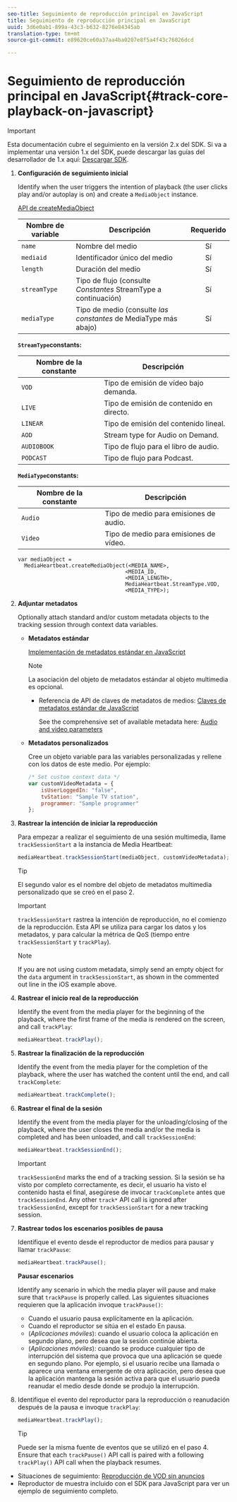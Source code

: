 ```yaml
---
seo-title: Seguimiento de reproducción principal en JavaScript
title: Seguimiento de reproducción principal en JavaScript
uuid: 3d6e0ab1-899a-43c3-b632-8276e84345ab
translation-type: tm+mt
source-git-commit: e89620ce60a37aa4ba0207e8f5a4f43c76026dcd

---
```



# Seguimiento de reproducción principal en JavaScript{#track-core-playback-on-javascript}

>[!IMPORTANT]
>Esta documentación cubre el seguimiento en la versión 2.x del SDK. Si va a implementar una versión 1.x del SDK, puede descargar las guías del desarrollador de 1.x aquí: [Descargar SDK](/help/sdk-implement/download-sdks.md).

1. **Configuración de seguimiento inicial**

   Identify when the user triggers the intention of playback (the user clicks play and/or autoplay is on) and create a `MediaObject` instance.

   [API de createMediaObject](https://adobe-marketing-cloud.github.io/media-sdks/reference/javascript/MediaHeartbeat.html#.createMediaObject)

   | Nombre de variable | Descripción | Requerido |
   | --- | --- | :---: |
   | `name` | Nombre del medio | Sí |
   | `mediaid` | Identificador único del medio | Sí |
   | `length` | Duración del medio | Sí |
   | `streamType` | Tipo de flujo (consulte _Constantes_ StreamType a continuación) | Sí |
   | `mediaType` | Tipo de medio (consulte _las constantes_ de MediaType más abajo) | Sí |

   **`StreamType`constants:**

   | Nombre de la constante | Descripción   |
   |---|---|
   | `VOD` | Tipo de emisión de vídeo bajo demanda. |
   | `LIVE` | Tipo de emisión de contenido en directo. |
   | `LINEAR` | Tipo de emisión del contenido lineal. |
   | `AOD` | Stream type for Audio on Demand. |
   | `AUDIOBOOK` | Tipo de flujo para el libro de audio. |
   | `PODCAST` | Tipo de flujo para Podcast. |

   **`MediaType`constants:**

   | Nombre de la constante | Descripción |
   |---|---|
   | `Audio` | Tipo de medio para emisiones de audio. |
   | `Video` | Tipo de medio para emisiones de vídeo. |

   ```
   var mediaObject =  
     MediaHeartbeat.createMediaObject(<MEDIA_NAME>,  
                                     <MEDIA_ID,  
                                     <MEDIA_LENGTH>, 
                                     MediaHeartbeat.StreamType.VOD,
                                     <MEDIA_TYPE>);
   ```

1. **Adjuntar metadatos**

   Optionally attach standard and/or custom metadata objects to the tracking session through context data variables.

   * **Metadatos estándar**

      [Implementación de metadatos estándar en JavaScript](/help/sdk-implement/track-av-playback/impl-std-metadata/impl-std-metadata-js.md)

      >[!NOTE]
      >
      >La asociación del objeto de metadatos estándar al objeto multimedia es opcional.

      * Referencia de API de claves de metadatos de medios: [Claves de metadatos estándar de JavaScript](https://adobe-marketing-cloud.github.io/media-sdks/reference/javascript)

         See the comprehensive set of available metadata here: [Audio and video parameters](/help/metrics-and-metadata/audio-video-parameters.md)
   * **Metadatos personalizados**

      Cree un objeto variable para las variables personalizadas y rellene con los datos de este medio. Por ejemplo:

      ```js
      /* Set custom context data */ 
      var customVideoMetadata = { 
          isUserLoggedIn: "false", 
          tvStation: "Sample TV station", 
          programmer: "Sample programmer" 
      };
      ```


1. **Rastrear la intención de iniciar la reproducción**

   Para empezar a realizar el seguimiento de una sesión multimedia, llame `trackSessionStart` a la instancia de Media Heartbeat:

   ```js
   mediaHeartbeat.trackSessionStart(mediaObject, customVideoMetadata);
   ```

   >[!TIP]
   >
   >El segundo valor es el nombre del objeto de metadatos multimedia personalizado que se creó en el paso 2.

   >[!IMPORTANT]
   >
   >`trackSessionStart` rastrea la intención de reproducción, no el comienzo de la reproducción. Esta API se utiliza para cargar los datos y los metadatos, y para calcular la métrica de QoS (tiempo entre `trackSessionStart` y `trackPlay`).

   >[!NOTE]
   >
   >If you are not using custom metadata, simply send an empty object for the `data` argument in `trackSessionStart`, as shown in the commented out line in the iOS example above.

1. **Rastrear el inicio real de la reproducción**

   Identify the event from the media player for the beginning of the playback, where the first frame of the media is rendered on the screen, and call `trackPlay`:

   ```js
   mediaHeartbeat.trackPlay();
   ```

1. **Rastrear la finalización de la reproducción**

   Identify the event from the media player for the completion of the playback, where the user has watched the content until the end, and call `trackComplete`:

   ```js
   mediaHeartbeat.trackComplete();
   ```

1. **Rastrear el final de la sesión**

   Identify the event from the media player for the unloading/closing of the playback, where the user closes the media and/or the media is completed and has been unloaded, and call `trackSessionEnd`:

   ```js
   mediaHeartbeat.trackSessionEnd();
   ```

   >[!IMPORTANT]
   >
   >`trackSessionEnd` marks the end of a tracking session. Si la sesión se ha visto por completo correctamente, es decir, el usuario ha visto el contenido hasta el final, asegúrese de invocar `trackComplete` antes que `trackSessionEnd`. Any other `track*` API call is ignored after `trackSessionEnd`, except for `trackSessionStart` for a new tracking session.

1. **Rastrear todos los escenarios posibles de pausa**

   Identifique el evento desde el reproductor de medios para pausar y llamar `trackPause`:

   ```js
   mediaHeartbeat.trackPause();
   ```

   **Pausar escenarios**

   Identify any scenario in which the media player will pause and make sure that `trackPause` is properly called. Las siguientes situaciones requieren que la aplicación invoque `trackPause()`:

   * Cuando el usuario pausa explícitamente en la aplicación.
   * Cuando el reproductor se sitúa en el estado En pausa.
   * (*Aplicaciones móviles*): cuando el usuario coloca la aplicación en segundo plano, pero desea que la sesión continúe abierta.
   * (*Aplicaciones móviles*): cuando se produce cualquier tipo de interrupción del sistema que provoca que una aplicación se quede en segundo plano. Por ejemplo, si el usuario recibe una llamada o aparece una ventana emergente de otra aplicación, pero desea que la aplicación mantenga la sesión activa para que el usuario pueda reanudar el medio desde donde se produjo la interrupción.

1. Identifique el evento del reproductor para la reproducción o reanudación después de la pausa e invoque `trackPlay`:

   ```js
   mediaHeartbeat.trackPlay();
   ```

   >[!TIP]
   >
   >Puede ser la misma fuente de eventos que se utilizó en el paso 4. Ensure that each `trackPause()` API call is paired with a following `trackPlay()` API call when the playback resumes.

* Situaciones de seguimiento: [Reproducción de VOD sin anuncios](/help/sdk-implement/tracking-scenarios/vod-no-intrs-details.md)
* Reproductor de muestra incluido con el SDK para JavaScript para ver un ejemplo de seguimiento completo.

